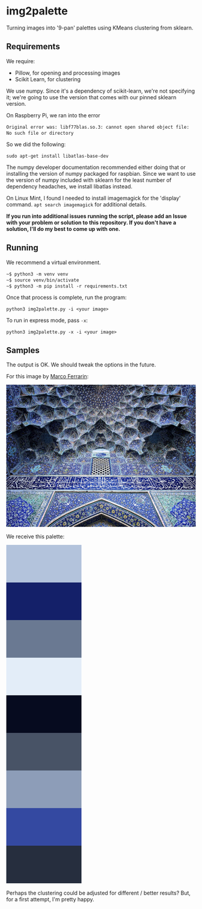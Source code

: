# img2palette

Turning images into '9-pan' palettes using KMeans clustering from sklearn.

## Requirements

We require:

- Pillow, for opening and processing images
- Scikit Learn, for clustering

We use numpy. Since it's a dependency of scikit-learn, we're not specifying it; we're going to use the version that comes with our pinned sklearn version.

On Raspberry Pi, we ran into the error

```
Original error was: libf77blas.so.3: cannot open shared object file: No such file or directory
```

So we did the following:

```
sudo apt-get install libatlas-base-dev
```

The numpy developer documentation recommended either doing that or installing the version of numpy packaged for raspbian. Since we want to use the version of numpy included with sklearn for the least number of dependency headaches, we install libatlas instead.

On Linux Mint, I found I needed to install imagemagick for the 'display' command. `apt search imagemagick` for additional details.

**If you run into additional issues running the script, please add an Issue with your problem or solution to this repository. If you don't have a solution, I'll do my best to come up with one.**

## Running

We recommend a virtual environment.

```
~$ python3 -m venv venv
~$ source venv/bin/activate
~$ python3 -m pip install -r requirements.txt
```

Once that process is complete, run the program:

```
python3 img2palette.py -i <your image>
```

To run in express mode, pass `-x`:

```
python3 img2palette.py -x -i <your image>
```

## Samples

The output is OK. We should tweak the options in the future.

For this image by [Marco Ferrarin](https://www.flickr.com/photos/marcoferrarin/16367443658/):

![A Beautiful Mosque. ](media/mosque.jpg)

We receive this palette:

![An OK Palette representing the mosque.](media/mosque_palette.png)

Perhaps the clustering could be adjusted for different / better results? But, for a first attempt, I'm pretty happy.
